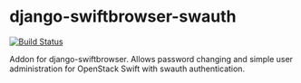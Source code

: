 django-swiftbrowser-swauth
==========================

[![Build Status](https://travis-ci.org/cschwede/django-swiftbrowser-swauth.png?branch=master)](https://travis-ci.org/cschwede/django-swiftbrowser-swauth)

Addon for django-swiftbrowser. Allows password changing and simple user administration
for OpenStack Swift with swauth authentication.

